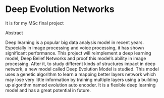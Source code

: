 Deep Evolution Networks 
=============

It is for my MSc final project

Abstract 

Deep learning is a popular big data analysis model in recent years. Especially in image processing and voice processing, it has shown significant performance. This project will reimplement a deep learning model, Deep Belief Networks and proof this model’s ability in image processing. After it, to study different kinds of structures impact in deep network, a new model called Deep Evolution Model is studied. This model uses a genetic algorithm to learn a mapping better layers network which may lose very little information by training multiple layers using a building up algorithm named evolution auto encoder. It is a flexible deep learning model and has a great potential in future. 
